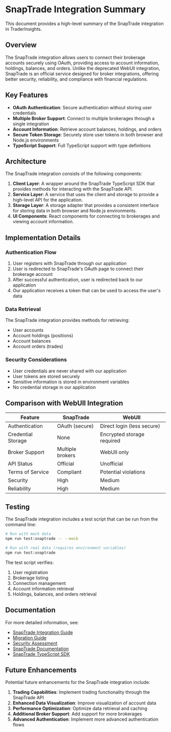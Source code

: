 # SnapTrade Integration Summary

This document provides a high-level summary of the SnapTrade integration in TraderInsights.

## Overview

The SnapTrade integration allows users to connect their brokerage accounts securely using OAuth, providing access to account information, holdings, balances, and orders. Unlike the deprecated WebUll integration, SnapTrade is an official service designed for broker integrations, offering better security, reliability, and compliance with financial regulations.

## Key Features

- **OAuth Authentication**: Secure authentication without storing user credentials
- **Multiple Broker Support**: Connect to multiple brokerages through a single integration
- **Account Information**: Retrieve account balances, holdings, and orders
- **Secure Token Storage**: Securely store user tokens in both browser and Node.js environments
- **TypeScript Support**: Full TypeScript support with type definitions

## Architecture

The SnapTrade integration consists of the following components:

1. **Client Layer**: A wrapper around the SnapTrade TypeScript SDK that provides methods for interacting with the SnapTrade API.
2. **Service Layer**: A service that uses the client and storage to provide a high-level API for the application.
3. **Storage Layer**: A storage adapter that provides a consistent interface for storing data in both browser and Node.js environments.
4. **UI Components**: React components for connecting to brokerages and viewing account information.

## Implementation Details

### Authentication Flow

1. User registers with SnapTrade through our application
2. User is redirected to SnapTrade's OAuth page to connect their brokerage account
3. After successful authentication, user is redirected back to our application
4. Our application receives a token that can be used to access the user's data

### Data Retrieval

The SnapTrade integration provides methods for retrieving:

- User accounts
- Account holdings (positions)
- Account balances
- Account orders (trades)

### Security Considerations

- User credentials are never shared with our application
- User tokens are stored securely
- Sensitive information is stored in environment variables
- No credential storage in our application

## Comparison with WebUll Integration

| Feature | SnapTrade | WebUll |
|---------|-----------|--------|
| Authentication | OAuth (secure) | Direct login (less secure) |
| Credential Storage | None | Encrypted storage required |
| Broker Support | Multiple brokers | WebUll only |
| API Status | Official | Unofficial |
| Terms of Service | Compliant | Potential violations |
| Security | High | Medium |
| Reliability | High | Medium |

## Testing

The SnapTrade integration includes a test script that can be run from the command line:

```bash
# Run with mock data
npm run test:snaptrade -- --mock

# Run with real data (requires environment variables)
npm run test:snaptrade
```

The test script verifies:

1. User registration
2. Brokerage listing
3. Connection management
4. Account information retrieval
5. Holdings, balances, and orders retrieval

## Documentation

For more detailed information, see:

- [SnapTrade Integration Guide](./README.md)
- [Migration Guide](./MIGRATION_GUIDE.md)
- [Security Assessment](./SECURITY_ASSESSMENT.md)
- [SnapTrade Documentation](https://docs.snaptrade.com)
- [SnapTrade TypeScript SDK](https://github.com/passiv/snaptrade-typescript-sdk)

## Future Enhancements

Potential future enhancements for the SnapTrade integration include:

1. **Trading Capabilities**: Implement trading functionality through the SnapTrade API
2. **Enhanced Data Visualization**: Improve visualization of account data
3. **Performance Optimization**: Optimize data retrieval and caching
4. **Additional Broker Support**: Add support for more brokerages
5. **Advanced Authentication**: Implement more advanced authentication flows 